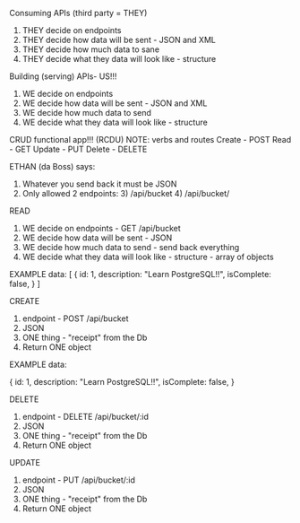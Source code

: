 Consuming APIs (third party = THEY)
1) THEY decide on endpoints
2) THEY decide how data will be sent - JSON and XML
3) THEY decide how much data to sane
4) THEY decide what they data will look like - structure

Building (serving) APIs- US!!!
1) WE decide on endpoints
2) WE decide how data will be sent - JSON and XML
3) WE decide how much data to send
4) WE decide what they data will look like - structure

CRUD functional app!!! (RCDU)
NOTE: verbs and routes
Create - POST
Read - GET
Update - PUT
Delete - DELETE

ETHAN (da Boss)  says:
1) Whatever you send back it must be JSON
2) Only allowed 2 endpoints:
   3) /api/bucket
   4) /api/bucket/<id>

READ
1) WE decide on endpoints - GET  /api/bucket
2) WE decide how data will be sent - JSON
3) WE decide how much data to send - send back everything
4) WE decide what they data will look like - structure - array of objects

EXAMPLE data:
[
   {
      id: 1,
      description: "Learn PostgreSQL!!",
      isComplete: false,
   }
]

CREATE
1) endpoint - POST  /api/bucket
2) JSON
3) ONE thing - "receipt" from the Db
4) Return ONE object

EXAMPLE data:

{
    id: 1,
    description: "Learn PostgreSQL!!",
    isComplete: false,
}

DELETE
1) endpoint - DELETE /api/bucket/:id
2) JSON
3) ONE thing - "receipt" from the Db
4) Return ONE object

UPDATE
1) endpoint - PUT /api/bucket/:id
2) JSON
3) ONE thing - "receipt" from the Db
4) Return ONE object




